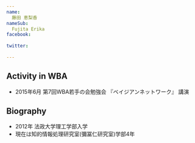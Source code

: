 ```yaml
---
name:
  藤田 恵梨香
nameSub:
  Fujita Erika
facebook:
 
twitter:
  
---
```






## Activity in WBA
- 2015年6月 第7回WBA若手の会勉強会 『ベイジアンネットワーク』 講演


## Biography
- 2012年 法政大学理工学部入学
- 現在は知的情報処理研究室(彌冨仁研究室)学部4年
